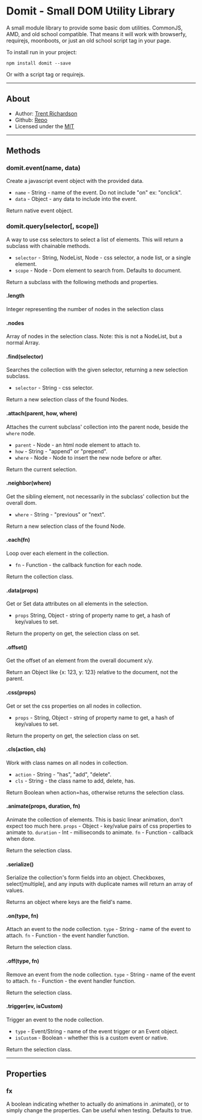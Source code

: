 # Domit - Small DOM Utility Library

A small module library to provide some basic dom utilities.  CommonJS, AMD, and old school compatible.  That means it will work with browserfy, requirejs, moonboots, or just an old school script tag in your page.

To install run in your project:
```
npm install domit --save
```
Or with a script tag or requirejs.

---
## About
- Author: [Trent Richardson](http://trentrichardson.com)
- Github: [Repo](https://github.com/trentrichardson/domit)
- Licensed under the [MIT](LICENSE)

---
## Methods

### domit.event(name, data)
Create a javascript event object with the provided data.
- `name` - String - name of the event. Do not include "on" ex: "onclick".
- `data` - Object - any data to include into the event.

Return native event object.

### domit.query(selector[, scope])
A way to use css selectors to select a list of elements.  This will return a subclass with chainable methods.  
- `selector` - String, NodeList, Node - css selector, a node list, or a single element.
- `scope` - Node - Dom element to search from. Defaults to document.

Return a subclass with the following methods and properties.

#### .length
Integer representing the number of nodes in the selection class

#### .nodes
Array of nodes in the selection class.  Note: this is not a NodeList, but a normal Array.

#### .find(selector)
Searches the collection with the given selector, returning a new selection subclass.
- `selector` - String - css selector.

Return a new selection class of the found Nodes.

#### .attach(parent, how, where)
Attaches the current subclass' collection into the parent node, beside the `where` node.
- `parent` - Node - an html node element to attach to.
- `how` - String - "append" or "prepend".
- `where` - Node - Node to insert the new node before or after.

Return the current selection.

#### .neighbor(where)
Get the sibling element, not necessarily in the subclass' collection but the overall dom.
- `where` - String - "previous" or "next".

Return a new selection class of the found Node.

#### .each(fn)
Loop over each element in the collection.
- `fn` - Function - the callback function for each node.

Return the collection class.

#### .data(props)
Get or Set data attributes on all elements in the selection.
- `props` String, Object - string of property name to get, a hash of key/values to set.

Return the property on get, the selection class on set.

#### .offset()
Get the offset of an element from the overall document x/y.

Return an Object like {x: 123, y: 123} relative to the document, not the parent.

#### .css(props)
Get or set the css properties on all nodes in collection.
- `props` - String, Object - string of property name to get, a hash of key/values to set.

Return the property on get, the selection class on set.

#### .cls(action, cls)
Work with class names on all nodes in collection.
- `action` - String - "has", "add", "delete".
- `cls` - String - the class name to add, delete, has.

Return Boolean when action=has, otherwise returns the selection class.

#### .animate(props, duration, fn)
Animate the collection of elements. This is basic linear animation, don't expect too much here.
`props` - Object - key/value pairs of css properties to animate to.
`duration` - Int - milliseconds to animate.
`fn` - Function - callback when done.

Return the selection class.

#### .serialize()
Serialize the collection's form fields into an object.  Checkboxes, select[multiple], and any inputs with duplicate names will return an array of values.

Returns an object where keys are the field's name.

#### .on(type, fn)
Attach an event to the node collection.
`type` - String - name of the event to attach.
`fn` - Function - the event handler function.

Return the selection class.

#### .off(type, fn)
Remove an event from the node collection.
`type` - String - name of the event to attach.
`fn` - Function - the event handler function.

Return the selection class.

#### .trigger(ev, isCustom)
Trigger an event to the node collection.
- `type` - Event/String - name of the event trigger or an Event object.
- `isCustom` - Boolean - whether this is a custom event or native.

Return the selection class.

---
## Properties

### fx
A boolean indicating whether to actually do animations in .animate(), or to simply change the properties.  Can be useful when testing.  Defaults to true.

